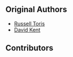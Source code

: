 Original Authors
----------------

 * [Russell Toris](rctoris@wpi.edu)
 * [David Kent](davidkent@wpi.edu)

Contributors
------------
